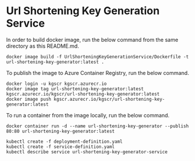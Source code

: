 # Url Shortening Key Generation Service

In order to build docker image, run the below command from the same directory as this README.md.

```shell
docker image build -f UrlShorteningKeyGenerationService/Dockerfile -t url-shortening-key-generator:latest .
```

To publish the image to Azure Container Registry, run the below command.

```shell
docker login -u kgscr kgscr.azurecr.io
docker image tag url-shortening-key-generator:latest kgscr.azurecr.io/kgscr/url-shortening-key-generator:latest
docker image push kgscr.azurecr.io/kgscr/url-shortening-key-generator:latest
```

To run a container from the image locally, run the below command.

```shell
docker container run -d --name url-shortening-key-generator --publish 80:80 url-shortening-key-generator:latest
```

```shell
kubectl create -f deployment-definition.yaml
kubectl create -f service-definition.yaml
kubectl describe service url-shortening-key-generator-service
```
